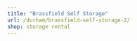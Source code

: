 ```yaml
---
title: "Brassfield Self Storage"
url: /durham/brassfield-self-storage-2/
shop: storage rental
---
```

